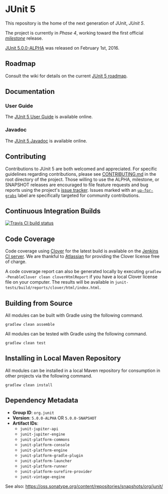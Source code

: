 # JUnit 5

This repository is the home of the next generation of JUnit, _JUnit 5_.

The project is currently in _Phase 4_, working toward the first official
[_milestone_](https://github.com/junit-team/junit5/milestones/5.0%20M1) release.

[JUnit 5.0.0-ALPHA](https://github.com/junit-team/junit5/releases/tag/r5.0.0-ALPHA)
was released on February 1st, 2016.

## Roadmap

Consult the wiki for details on the current [JUnit 5 roadmap](https://github.com/junit-team/junit5/wiki#roadmap).

## Documentation

### User Guide

The [JUnit 5 User Guide] is available online.

### Javadoc

The [JUnit 5 Javadoc] is available online.

## Contributing

Contributions to JUnit 5 are both welcomed and appreciated. For specific guidelines
regarding contributions, please see [CONTRIBUTING.md] in the root directory of the
project. Those willing to use the ALPHA, milestone, or SNAPSHOT releases are encouraged
to file feature requests and bug reports using the project's
[issue tracker](https://github.com/junit-team/junit5/issues). Issues marked with an
<a href="https://github.com/junit-team/junit5/issues?q=is%3Aissue+is%3Aopen+label%3Aup-for-grabs">`up-for-grabs`</a>
label are specifically targeted for community contributions.

## Continuous Integration Builds

[![Travis CI build status](https://travis-ci.org/junit-team/junit5.svg?branch=master)](https://travis-ci.org/junit-team/junit5)

## Code Coverage

Code coverage using [Clover] for the latest build is available on the [Jenkins CI server].
We are thankful to [Atlassian] for providing the Clover license free of charge.

A code coverage report can also be generated locally by executing
`gradlew -PenableClover clean cloverHtmlReport` if you have a local Clover license file
on your computer. The results will be available in
`junit-tests/build/reports/clover/html/index.html`.


## Building from Source

All modules can be built with Gradle using the following command.

```
gradlew clean assemble
```

All modules can be tested with Gradle using the following command.

```
gradlew clean test
```

## Installing in Local Maven Repository

All modules can be installed in a local Maven repository for consumption in other projects via the following command.

```
gradlew clean install
```

## Dependency Metadata

- **Group ID**: `org.junit`
- **Version**: `5.0.0-ALPHA` OR `5.0.0-SNAPSHOT`
- **Artifact IDs**:
	- `junit-jupiter-api`
	- `junit-jupiter-engine`
	- `junit-platform-commons`
	- `junit-platform-console`
	- `junit-platform-engine`
	- `junit-platform-gradle-plugin`
	- `junit-platform-launcher`
	- `junit-platform-runner`
	- `junit-platform-surefire-provider`
	- `junit-vintage-engine`

See also: <https://oss.sonatype.org/content/repositories/snapshots/org/junit/>


[Atlassian]: https://www.atlassian.com/
[Clover]: https://www.atlassian.com/software/clover/
[CONTRIBUTING.md]: https://github.com/junit-team/junit5/blob/master/CONTRIBUTING.md
[Jenkins CI server]: https://junit.ci.cloudbees.com/job/JUnit5/lastSuccessfulBuild/clover-report/
[JUnit 5 Javadoc]: http://junit.org/junit5/docs/current/api/
[JUnit 5 User Guide]: http://junit.org/junit5/docs/current/user-guide/
[Prototype]: https://github.com/junit-team/junit5/wiki/Prototype
[Twitter]: https://twitter.com/junitlambda
